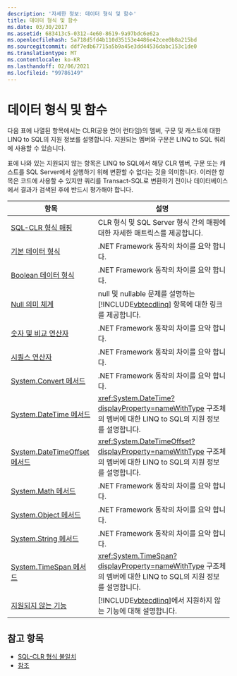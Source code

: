 ```yaml
---
description: '자세한 정보: 데이터 형식 및 함수'
title: 데이터 형식 및 함수
ms.date: 03/30/2017
ms.assetid: 683413c5-0312-4e60-8619-9a97bdc6e62a
ms.openlocfilehash: 5a718d5fd4b110d35153e4486e42cee0b8a215bd
ms.sourcegitcommit: ddf7edb67715a5b9a45e3dd44536dabc153c1de0
ms.translationtype: MT
ms.contentlocale: ko-KR
ms.lasthandoff: 02/06/2021
ms.locfileid: "99786149"
---
```

# <a name="data-types-and-functions"></a>데이터 형식 및 함수

다음 표에 나열된 항목에서는 CLR(공용 언어 런타임)의 멤버, 구문 및 캐스트에 대한 LINQ to SQL의 지원 정보를 설명합니다. 지원되는 멤버와 구문은 LINQ to SQL 쿼리에 사용할 수 있습니다.  
  
 표에 나와 있는 지원되지 않는 항목은 LINQ to SQL에서 해당 CLR 멤버, 구문 또는 캐스트를 SQL Server에서 실행하기 위해 변환할 수 없다는 것을 의미합니다. 이러한 항목은 코드에 사용할 수 있지만 쿼리를 Transact-SQL로 변환하기 전이나 데이터베이스에서 결과가 검색된 후에 반드시 평가해야 합니다.  
  
|항목|설명|  
|-----------|-----------------|  
|[SQL-CLR 형식 매핑](sql-clr-type-mapping.md)|CLR 형식 및 SQL Server 형식 간의 매핑에 대한 자세한 매트릭스를 제공합니다.|  
|[기본 데이터 형식](basic-data-types.md)|.NET Framework 동작의 차이를 요약 합니다.|  
|[Boolean 데이터 형식](boolean-data-types.md)|.NET Framework 동작의 차이를 요약 합니다.|  
|[Null 의미 체계](null-semantics.md)|null 및 nullable 문제를 설명하는 [!INCLUDE[vbtecdlinq](../../../../../../includes/vbtecdlinq-md.md)] 항목에 대한 링크를 제공합니다.|  
|[숫자 및 비교 연산자](numeric-and-comparison-operators.md)|.NET Framework 동작의 차이를 요약 합니다.|  
|[시퀀스 연산자](sequence-operators.md)|.NET Framework 동작의 차이를 요약 합니다.|  
|[System.Convert 메서드](system-convert-methods.md)|.NET Framework 동작의 차이를 요약 합니다.|  
|[System.DateTime 메서드](system-datetime-methods.md)|<xref:System.DateTime?displayProperty=nameWithType> 구조체의 멤버에 대한 LINQ to SQL의 지원 정보를 설명합니다.|  
|[System.DateTimeOffset 메서드](system-datetimeoffset-methods.md)|<xref:System.DateTimeOffset?displayProperty=nameWithType> 구조체의 멤버에 대한 LINQ to SQL의 지원 정보를 설명합니다.|  
|[System.Math 메서드](system-math-methods.md)|.NET Framework 동작의 차이를 요약 합니다.|  
|[System.Object 메서드](system-object-methods.md)|.NET Framework 동작의 차이를 요약 합니다.|  
|[System.String 메서드](system-string-methods.md)|.NET Framework 동작의 차이를 요약 합니다.|  
|[System.TimeSpan 메서드](system-timespan-methods.md)|<xref:System.TimeSpan?displayProperty=nameWithType> 구조체의 멤버에 대한 LINQ to SQL의 지원 정보를 설명합니다.|  
|[지원되지 않는 기능](unsupported-functionality.md)|[!INCLUDE[vbtecdlinq](../../../../../../includes/vbtecdlinq-md.md)]에서 지원하지 않는 기능에 대해 설명합니다.|  
  
## <a name="see-also"></a>참고 항목

- [SQL-CLR 형식 불일치](sql-clr-type-mismatches.md)
- [참조](reference.md)
